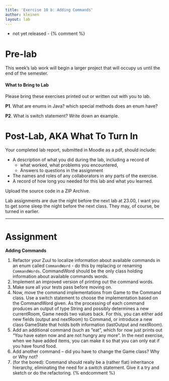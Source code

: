 ```yaml
---
title: 'Exercise 10 b: Adding Commands'
author: kleinen
layout: lab
---
```

- not yet released -
{% comment %}
# Pre-lab

This week&#8217;s lab work will begin a larger project that will occupy us until the end of the semester.

#### What to Bring to Lab

Please bring these exercises printed out or written out with you to lab.

**P1**. What are enums in Java? which special methods does an enum have?

**P2**. What is switch statement? Write down an example.

# Post-Lab, AKA  What To Turn In

Your completed lab report, submitted in Moodle as a pdf,
should include:

*   A description of what you did during the lab, including a record of
    * what worked, what problems you encountered,
    * Answers to questions in the assignment
*   The names and roles of any collaborators in any parts of the exercise.
*   A record of how long you needed for this lab and what you learned.

Upload the source code in a ZIP Archive.

Lab assignments are due the night before the next lab at 23.00, I want you to get some sleep the night before the next class. They may, of course, be turned
in earlier.

* * *

# Assignment

**Adding Commands**

1. Refactor your Zuul to localize information about available commands in an enum called `CommandWord` - do this by replacing or renaming `CommandWords`.
   CommandWord should be the only class holding information about available commands words.
2. Implement an improved version of printing out the command words.
3. Make sure all your tests pass before moving on.
4. Now, move the command implementations from Game to the Command class. Use a switch statement to choose the implementation based on the CommandWord given. As the processing of each command produces an output of type String and possibly determines a new currentRoom, Game needs two values back. For this, you can either add new fields (output and nextRoom) to Command, or introduce a new class GameState that holds both information (lastOutput and nextRoom).
5. Add an additional command (such as &#8220;eat&#8221;, which for now just prints out &#8220;You have eaten now and are not hungry any more&#8221;. In the next exercise, when we have added items, you can make it so that you can only eat if you have found food.
6. Add another command &#8211; did you have to change the Game class? Why or Why not?
7. (for the bored): Command should really be a (rather flat) inheritance hierarchy, eliminating the need for a switch statement. Give it a try and sketch or do the refactoring.
{% endcomment %}
